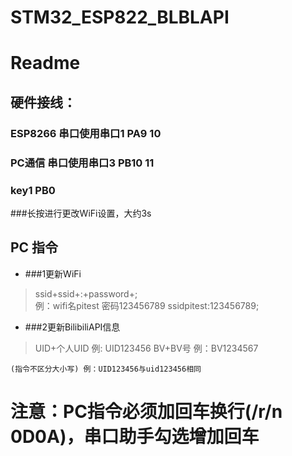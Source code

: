 # STM32_ESP822_BLBLAPI
# Readme

## 硬件接线：

### ESP8266   串口使用串口1 PA9  10
### PC通信	串口使用串口3 PB10  11 
### key1 	  PB0
###长按进行更改WiFi设置，大约3s

## PC 指令
+ ###1更新WiFi
> ssid+ssid+:+password+;	
例：wifi名pitest 密码123456789
	ssidpitest:123456789;
+ ###2更新BilibiliAPI信息
> UID+个人UID 例: UID123456
BV+BV号     例：BV1234567 

` (指令不区分大小写) 例：UID123456与uid123456相同 `

# 注意：PC指令必须加回车换行(/r/n 0D0A)，串口助手勾选增加回车
